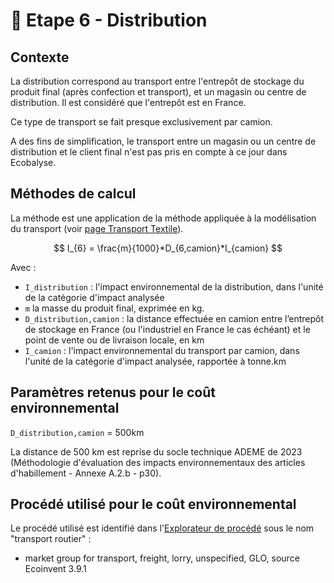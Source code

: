 # 🚚 Etape 6 - Distribution

## Contexte

La distribution correspond au transport entre l'entrepôt de stockage du produit final (après confection et transport), et un magasin ou centre de distribution. Il est considéré que l'entrepôt est en France.

Ce type de transport se fait presque exclusivement par camion.

A des fins de simplification, le transport entre un magasin ou un centre de distribution et le client final n'est pas pris en compte à ce jour dans Ecobalyse.

## Méthodes de calcul

La méthode est une application de la méthode appliquée à la modélisation du transport (voir [page Transport Textile](https://fabrique-numerique.gitbook.io/ecobalyse/~/revisions/PtzPKtOEZalbhnlYU97d/textile/cycle-de-vie-des-produits-textiles/transport-textile)).

$$
I_{6} = \frac{m}{1000}*D_{6,camion}*I_{camion}
$$

Avec :

* `I_distribution` : l'impact environnemental de la distribution, dans l'unité de la catégorie d'impact analysée
* `m` la masse du produit final, exprimée en kg.
* `D_distribution,camion` : la distance effectuée en camion entre l’entrepôt de stockage en France (ou l'industriel en France le cas échéant) et le point de vente ou de livraison locale, en km
* `I_camion` : l'impact environnemental du transport par camion, dans l'unité de la catégorie d'impact analysée, rapportée à tonne.km

## Paramètres retenus pour le coût environnemental

`D_distribution,camion` = 500km

La distance de 500 km est reprise du socle technique ADEME de 2023 (Méthodologie d'évaluation des impacts environnementaux des articles d'habillement - Annexe A.2.b - p30).

## Procédé utilisé pour le coût environnemental

Le procédé utilisé est identifié dans l'[Explorateur de procédé](https://ecobalyse.beta.gouv.fr/#/explore/textile/textile-processes) sous le nom "transport routier" :&#x20;

* market group for transport, freight, lorry, unspecified, GLO, source Ecoinvent 3.9.1


